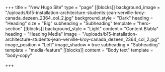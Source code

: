 +++
title = "New Hugo Site"
type = "page"
[[blocks]]
background_image = "/uploads/b15-installation-architecture-students-jean-verville-kroy-canada_dezeen_2364_col_2.jpg"
background_style = "Dark"
heading = "Heading"
size = "Big"
subheading = "Subheading"
template = "hero-section"
[[blocks]]
background_style = "Light"
content = "Content Blabla"
heading = "Heading Media"
image = "/uploads/b15-installation-architecture-students-jean-verville-kroy-canada_dezeen_2364_col_2.jpg"
image_position = "Left"
image_shadow = true
subheading = "Subheading"
template = "media-feature"
[[blocks]]
content = "Body text"
template = "body-copy"

+++
